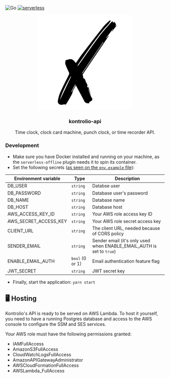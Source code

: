 ![Go](https://github.com/marcelovicentegc/kontrolio-api/workflows/Go/badge.svg) [![serverless](http://public.serverless.com/badges/v3.svg)](http://www.serverless.com)

<p align="center">
  <img alt="kontrolio logo" src="../assets/logo.png" height="300" />
  <h3 align="center">kontrolio-api</h3>
  <p align="center">Time clock, clock card machine, punch clock, or time recorder API.</p>
</p>

### Development

- Make sure you have Docker installed and running on your machine, as the `serverless-offline` plugin needs it to spin its container.
- Set the following secrets ([as seen on the `env.example` file](../.env.example)):

| Environment variable  | Type            | Description                                                           |
| --------------------- | --------------- | --------------------------------------------------------------------- |
| DB_USER               | `string`        | Databse user                                                          |
| DB_PASSWORD           | `string`        | Database user's password                                              |
| DB_NAME               | `string`        | Database name                                                         |
| DB_HOST               | `string`        | Database host                                                         |
| AWS_ACCESS_KEY_ID     | `string`        | Your AWS role access key ID                                           |
| AWS_SECRET_ACCESS_KEY | `string`        | Your AWS role secret access key                                       |
| CLIENT_URL            | `string`        | The client URL, needed because of CORS policy                         |
| SENDER_EMAIL          | `string`        | Sender email (it's only used when ENABLE_EMAIL_AUTH is set to `true`) |
| ENABLE_EMAIL_AUTH     | `bool` (0 or 1) | Email authentication feature flag                                     |
| JWT_SECRET            | `string`        | JWT secret key                                                        |

- Finally, start the application: `yarn start`

## 🖥️ Hosting

Kontrolio's API is ready to be served on AWS Lambda. To host it yourself, you need to have a running Postgres database and access to the AWS console to configure the SSM and SES services.

Your AWS role must have the following permissions granted:

- IAMFullAccess
- AmazonS3FullAccess
- CloudWatchLogsFullAccess
- AmazonAPIGatewayAdministrator
- AWSCloudFormationFullAccess
- AWSLambda_FullAccess
